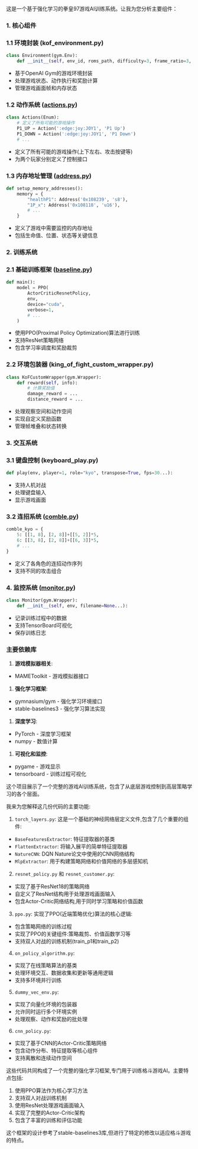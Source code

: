 这是一个基于强化学习的拳皇97游戏AI训练系统。让我为您分析主要组件：

### 1. 核心组件

### 1.1 环境封装 (kof_environment.py)

```python
class Environment(gym.Env):
    def __init__(self, env_id, roms_path, difficulty=3, frame_ratio=3, frames_per_step=3...):

```

- 基于OpenAI Gym的游戏环境封装
- 处理游戏状态、动作执行和奖励计算
- 管理游戏画面帧和内存状态

### 1.2 动作系统 ([actions.py](http://actions.py/))

```python
class Actions(Enum):
    # 定义了所有可能的游戏操作
    P1_UP = Action(':edge:joy:JOY1', 'P1 Up')
    P1_DOWN = Action(':edge:joy:JOY1', 'P1 Down')
    # ...

```

- 定义了所有可能的游戏操作(上下左右、攻击按键等)
- 为两个玩家分别定义了控制接口

### 1.3 内存地址管理 ([address.py](http://address.py/))

```python
def setup_memory_addresses():
    memory = {
        "healthP1": Address('0x108239', 's8'),
        "1P_x": Address('0x108118', 'u16'),
        # ...
    }

```

- 定义了游戏中需要监控的内存地址
- 包括生命值、位置、状态等关键信息

### 2. 训练系统

### 2.1 基础训练框架 ([baseline.py](http://baseline.py/))

```python
def main():
    model = PPO(
        ActorCriticResnetPolicy,
        env,
        device="cuda",
        verbose=1,
        # ...
    )

```

- 使用PPO(Proximal Policy Optimization)算法进行训练
- 支持ResNet策略网络
- 包含学习率调度和奖励裁剪

### 2.2 环境包装器 (king_of_fight_custom_wrapper.py)

```python
class KoFCustomWrapper(gym.Wrapper):
    def reward(self, info):
        # 计算奖励值
        damage_reward = ...
        distance_reward = ...

```

- 处理观察空间和动作空间
- 实现自定义奖励函数
- 管理帧堆叠和状态转换

### 3. 交互系统

### 3.1 键盘控制 (keyboard_play.py)

```python
def play(env, player=1, role="kyo", transpose=True, fps=30...):

```

- 支持人机对战
- 处理键盘输入
- 显示游戏画面

### 3.2 连招系统 ([comble.py](http://comble.py/))

```python
comble_kyo = {
    5: [[1, 8], [2, 8]]+[[5, 2]]*5,
    6: [[3, 8], [2, 8]]+[[6, 3]]*5,
    # ...
}

```

- 定义了各角色的连招动作序列
- 支持不同的攻击组合

### 4. 监控系统 ([monitor.py](http://monitor.py/))

```python
class Monitor(gym.Wrapper):
    def __init__(self, env, filename=None...):

```

- 记录训练过程中的数据
- 支持TensorBoard可视化
- 保存训练日志

### 主要依赖库

1. **游戏模拟器相关**:
- MAMEToolkit - 游戏模拟器接口
1. **强化学习框架**:
- gymnasium/gym - 强化学习环境接口
- stable-baselines3 - 强化学习算法实现
1. **深度学习**:
- PyTorch - 深度学习框架
- numpy - 数值计算
1. **可视化和监控**:
- pygame - 游戏显示
- tensorboard - 训练过程可视化

这个项目展示了一个完整的游戏AI训练系统，包含了从底层游戏控制到高层策略学习的各个层面。



我来为您解释这几份代码的主要功能:

1. `torch_layers.py`:
这是一个基础的神经网络层定义文件,包含了几个重要的组件:
- `BaseFeaturesExtractor`: 特征提取器的基类
- `FlattenExtractor`: 将输入展平的简单特征提取器
- `NatureCNN`: DQN Nature论文中使用的CNN网络结构
- `MlpExtractor`: 用于构建策略网络和价值网络的多层感知机

2. `resnet_policy.py` 和 `resnet_customer.py`:
- 实现了基于ResNet18的策略网络
- 自定义了ResNet结构用于处理游戏画面输入
- 包含Actor-Critic网络结构,用于同时学习策略和价值函数

3. `ppo.py`:
实现了PPO(近端策略优化)算法的核心逻辑:
- 包含策略网络的训练过程
- 实现了PPO的关键组件:策略裁剪、价值函数学习等
- 支持双人对战的训练机制(train_p1和train_p2)

4. `on_policy_algorithm.py`:
- 实现了在线策略算法的基类
- 处理环境交互、数据收集和更新等通用逻辑
- 支持多环境并行训练

5. `dummy_vec_env.py`:
- 实现了向量化环境的包装器
- 允许同时运行多个环境实例
- 处理观察、动作和奖励的批处理

6. `cnn_policy.py`:
- 实现了基于CNN的Actor-Critic策略网络
- 包含动作分布、特征提取等核心组件
- 支持离散和连续动作空间

这些代码共同构成了一个完整的强化学习框架,专门用于训练格斗游戏AI。主要特点包括:

1. 使用PPO算法作为核心学习方法
2. 支持双人对战训练机制
3. 使用ResNet处理游戏画面输入
4. 实现了完整的Actor-Critic架构
5. 包含了丰富的训练和评估功能

这个框架的设计参考了stable-baselines3库,但进行了特定的修改以适应格斗游戏的特点。
